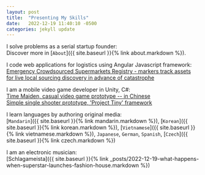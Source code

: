```yaml
---
layout: post
title:  "Presenting My Skills"
date:   2022-12-19 11:40:10 -0500
categories: jekyll update
---
```

I solve problems as a serial startup founder:  
Discover more in [`About`]({{ site.baseurl }}{% link about.markdown %}).


I code web applications for logistics using Angular Javascript framework:  
[Emergency Crowdsourced Supermarkets Registry - markers track assets for live local sourcing discovery in advance of catastrophe](https://neighbors.deliverhealthy.com)  

I am a mobile video game developer in Unity, C#:  
[Time Maiden, casual video game prototype -- in Chinese](https://timemaiden.com)  
[Simple single shooter prototype, 'Project Tiny' framework](https://codecourageous.web.app)  

I learn languages by authoring original media:  
[`Mandarin`]({{ site.baseurl }}{% link mandarin.markdown %}), [`Korean`]({{ site.baseurl }}{% link korean.markdown %}), [`Vietnamese`]({{ site.baseurl }}{% link vietnamese.markdown %}), `Japanese`, `German`, `Spanish`, [`Czech`]({{ site.baseurl }}{% link czech.markdown %}) 

I am an electronic musician:  
[Schlagameista]({{ site.baseurl }}{% link _posts/2022-12-19-what-happens-when-superstar-launches-fashion-house.markdown %})
